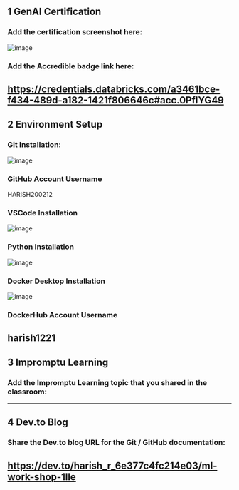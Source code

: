 ## 1 GenAI Certification 

### Add the certification screenshot here:
![image](https://github.com/user-attachments/assets/9f17568c-34fc-40e4-9807-6c08e78ecbc9)

### Add the Accredible badge link here:
https://credentials.databricks.com/a3461bce-f434-489d-a182-1421f806646c#acc.0PfIYG49
-----
## 2 Environment Setup
### Git Installation:
![image](https://github.com/user-attachments/assets/47814063-965a-4d7c-9770-b30435e1f36d)

### GitHub Account Username
HARISH200212
### VSCode Installation
![image](https://github.com/user-attachments/assets/83052982-cc96-4791-ac76-6564cf033f19)

### Python Installation
![image](https://github.com/user-attachments/assets/47814063-965a-4d7c-9770-b30435e1f36d)
### Docker Desktop Installation
![image](https://github.com/user-attachments/assets/6c8e4849-f613-45ea-9de7-37493cf66138)

### DockerHub Account Username
harish1221
-----
## 3 Impromptu Learning
### Add the Impromptu Learning topic that you shared in the classroom:
-----
## 4 Dev.to Blog
### Share the Dev.to blog URL for the Git / GitHub documentation:
https://dev.to/harish_r_6e377c4fc214e03/ml-work-shop-1lle
-----
